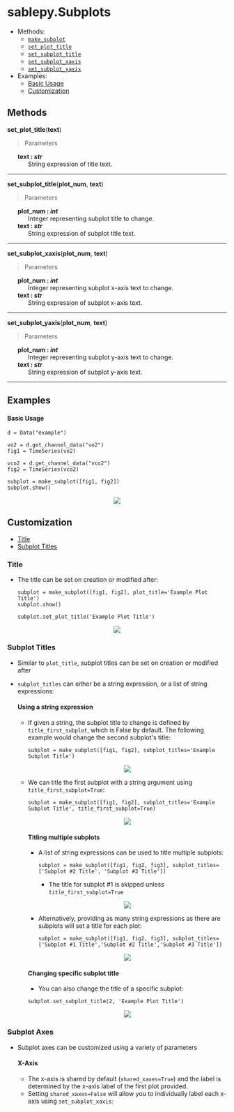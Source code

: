 # sablepy.Subplots

- Methods:
  - [`make_subplot`](#make-subplot)
  - [`set_plot_title`](#set-plot-title)
  - [`set_subplot_title`](#set-subplot-title)
  - [`set_subplot_xaxis`](#set-subplot-xaxis)
  - [`set_subplot_yaxis`](#set-subplot-yaxis)
- Examples:
  - [Basic Usage](#basic-usage)
  - [Customization](#subplot-customization)

## Methods

<strong id='set-plot-title'>set_plot_title</strong>(<b>text</b>)

> Parameters

<ul style='list-style: none'>
    <li>
        <b>text : <i>str</i></b>
        <ul style='list-style: none'>
            <li>String expression of title text.</li>
        </ul>
    </li>
</ul>
<hr>

<strong id='set-subplot-title'>set_subplot_title</strong>(<b>plot_num</b>, <b>text</b>)

> Parameters

<ul style='list-style: none'>
    <li>
        <b>plot_num : <i>int</i></b>
        <ul style='list-style: none'>
            <li>Integer representing subplot title to change.</li>
        </ul>
    </li>
    <li>
        <b>text : <i>str</i></b>
        <ul style='list-style: none'>
            <li>String expression of subplot title text.</li>
        </ul>
    </li>
</ul>
<hr>

<strong id='set-subplot-xaxis'>set_subplot_xaxis</strong>(<b>plot_num</b>, <b>text</b>)

> Parameters

<ul style='list-style: none'>
    <li>
        <b>plot_num : <i>int</i></b>
        <ul style='list-style: none'>
            <li>Integer representing subplot x-axis text to change.</li>
        </ul>
    </li>
    <li>
        <b>text : <i>str</i></b>
        <ul style='list-style: none'>
            <li>String expression of subplot x-axis text.</li>
        </ul>
    </li>
</ul><hr>
<strong id='set-subplot-yaxis'>set_subplot_yaxis</strong>(<b>plot_num</b>, <b>text</b>)

> Parameters

<ul style='list-style: none'>
    <li>
        <b>plot_num : <i>int</i></b>
        <ul style='list-style: none'>
            <li>Integer representing subplot y-axis text to change.</li>
        </ul>
    </li>
    <li>
        <b>text : <i>str</i></b>
        <ul style='list-style: none'>
            <li>String expression of subplot y-axis text.</li>
        </ul>
    </li>
</ul>
<hr>

## Examples

#### Basic Usage

```
d = Data("example")

vo2 = d.get_channel_data("vo2")
fig1 = TimeSeries(vo2)

vco2 = d.get_channel_data("vco2")
fig2 = TimeSeries(vco2)

subplot = make_subplot([fig1, fig2])
subplot.show()
```

<p align="center">
<img src="../images/subplot/subplot-basic.png" />
</p>

## Customization

- [Title](#title)
- [Subplot Titles](#subplot-titles)

### Title

- The title can be set on creation or modified after:
  ```
  subplot = make_subplot([fig1, fig2], plot_title='Example Plot Title')
  subplot.show()
  ```
  ```
  subplot.set_plot_title('Example Plot Title')
  ```

<p align="center">
<img src="../images/subplot/subplot-plotTitle.png" />
</p>

### Subplot Titles

- Similar to `plot_title`, subplot titles can be set on creation or modified after
- `subplot_titles` can either be a string expression, or a list of string expressions:

  #### Using a string expression

  - If given a string, the subplot title to change is defined by `title_first_subplot`, which is False by default. The following example would change the second subplot's title:

    ```
    subplot = make_subplot([fig1, fig2], subplot_titles='Example Subplot Title')
    ```

    <p align="center">
    <img src="../images/subplot/subplot-subplotTitle-default.png" />
    </p>

  - We can title the first subplot with a string argument using `title_first_subplot=True`:

    ```
    subplot = make_subplot([fig1, fig2], subplot_titles='Example Subplot Title', title_first_subplot=True)
    ```

    <p align="center">
    <img src="../images/subplot/subplot-subplotTitle-str.png" />
    </p>

    #### Titling multiple subplots

    - A list of string expressions can be used to title multiple subplots:
      ```
      subplot = make_subplot([fig1, fig2, fig3], subplot_titles=['Subplot #2 Title', 'Subplot #3 Title'])
      ```
      - The title for subplot #1 is skipped unless `title_first_subplot=True`

    <p align="center">
    <img src="../images/subplot/subplot-subplotTitle-list.png" />
    </p>

    - Alternatively, providing as many string expressions as there are subplots will set a title for each plot:
      ```
      subplot = make_subplot([fig1, fig2, fig3], subplot_titles=['Subplot #1 Title','Subplot #2 Title','Subplot #3 Title'])
      ```

    <p align="center">
    <img src="../images/subplot/subplot-subplotTitle-list-2.png" />
    </p>

    #### Changing specific subplot title

    - You can also change the title of a specific subplot:

    ```
    subplot.set_subplot_title(2, 'Example Plot Title')
    ```

    <p align="center">
    <img src="../images/subplot/subplot-subplotTitle-setSubplotTitle.png" />
    </p>

### Subplot Axes

- Subplot axes can be customized using a variety of parameters

  #### X-Axis

  - The x-axis is shared by default (`shared_xaxes=True`) and the label is determined by the x-axis label of the first plot provided.
  - Setting `shared_xaxes=False` will allow you to individually label each x-axis using `set_subplot_xaxis`:

